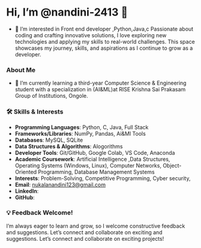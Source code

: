 # Hi, I’m @nandini-2413 👋
- 👀 I’m interested in Front end developer ,Python,Java,c Passionate about coding and crafting innovative solutions, I love exploring new technologies and applying my skills to real-world challenges. This space showcases my journey, skills, and aspirations as I continue to grow as a developer.
### About Me  
- 🌱 I’m currently learning a third-year Computer Science & Engineering student with a specialization in (AI&ML)at RISE Krishna Sai Prakasam Group of Institutions, Ongole.
### 🛠 Skills & Interests 
- **Programming Languages**: Python, C, Java, Full Stack  
- **Frameworks/Libraries**: NumPy, Pandas, Ai&Ml Tools 
- **Databases**: MySQL, SQLite  
- **Data Structures & Algorithms**: Alogorithms 
- **Developer Tools**: Git/GitHub, Google Colab, VS Code, Anaconda  
- **Academic Coursework**: Artificial Intelligence ,Data Structures, Operating Systems (Windows, Linux), Computer Networks, Object-Oriented Programming, Database Management Systems  
- **Interests**: Problem-Solving, Competitive Programming, Cyber security,
-  **Email**: nukalanandini123@gmail.com
- **LinkedIn**:
- **GitHub**:
### 💡 Feedback Welcome!  
I’m always eager to learn and grow, so I welcome constructive feedback and suggestions. Let’s connect and collaborate on exciting and suggestions. Let’s connect and collaborate on exciting projects!

<!---
nandhini-2413/nandhini-2413 is a ✨ special ✨ repository because its `README.md` (this file) appears on your GitHub profile.
You can click the Preview link to take a look at your changes.
--->
